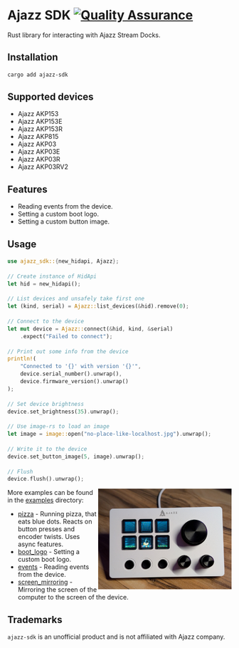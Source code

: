 # Ajazz SDK [![Quality Assurance](https://github.com/mishamyrt/ajazz-sdk/actions/workflows/qa.yaml/badge.svg)](https://github.com/mishamyrt/ajazz-sdk/actions/workflows/qa.yaml)

Rust library for interacting with Ajazz Stream Docks.

## Installation

```bash
cargo add ajazz-sdk
```

## Supported devices

- Ajazz AKP153
- Ajazz AKP153E
- Ajazz AKP153R
- Ajazz AKP815
- Ajazz AKP03
- Ajazz AKP03E
- Ajazz AKP03R
- Ajazz AKP03RV2

## Features

- Reading events from the device.
- Setting a custom boot logo.
- Setting a custom button image.

## Usage

```rust
use ajazz_sdk::{new_hidapi, Ajazz};

// Create instance of HidApi
let hid = new_hidapi();

// List devices and unsafely take first one
let (kind, serial) = Ajazz::list_devices(&hid).remove(0);

// Connect to the device
let mut device = Ajazz::connect(&hid, kind, &serial)
    .expect("Failed to connect");

// Print out some info from the device
println!(
    "Connected to '{}' with version '{}'",
    device.serial_number().unwrap(),
    device.firmware_version().unwrap()
);

// Set device brightness
device.set_brightness(35).unwrap();

// Use image-rs to load an image
let image = image::open("no-place-like-localhost.jpg").unwrap();

// Write it to the device
device.set_button_image(5, image).unwrap();

// Flush
device.flush().unwrap();
```

<img src="docs/doom.jpg" width="300" align="right">

More examples can be found in the [examples](examples) directory:

- [pizza](examples/pizza) - Running pizza, that eats blue dots. Reacts on button presses and encoder twists. Uses async features.
- [boot_logo](examples/boot_logo.rs) - Setting a custom boot logo.
- [events](examples/events.rs) - Reading events from the device.
- [screen_mirroring](examples/screen_mirroring) - Mirroring the screen of the computer to the screen of the device.

## Trademarks

`ajazz-sdk` is an unofficial product and is not affiliated with Ajazz company.
